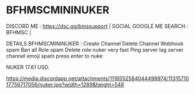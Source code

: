 # BFHMSCMININUKER
DISCORD ME : https://dsc.gg/bmssupport | SOCIAL GOOGLE ME SEARCH : BFHMSC |


DETAILS BFHMSCMININUKER : Create Channel Delete Channel Webhook spam Ban all Role spam Delete role nuker very fast Ping server lag server channel emoji spam press enter to nuke


NUKER 17.61 USD.


https://media.discordapp.net/attachments/1116552584044498974/1131571017756717056/nuker.jpg?width=1289&height=548
